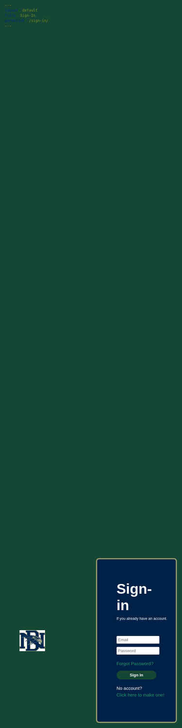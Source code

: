 ```yaml
---
layout: default
title: Sign-In
permalink: /sign-in/
---
```


<html lang="en">

<head>
  <meta charset="UTF-8">
  <meta name="viewport" content="width=device-width, initial-scale=1.0">
  <title>Login</title>
  <script src="https://code.jquery.com/jquery-3.6.4.min.js"></script>

  <link rel="preconnect" href="https://fonts.googleapis.com">
  <link rel="preconnect" href="https://fonts.gstatic.com" crossorigin>
  <link href="https://fonts.googleapis.com/css2?family=Lexend:wght@100..900&display=swap" rel="stylesheet">

<style>
    html,
    body {
      height: 100%;
      margin: 0;
      font-family: "Lexend", sans-serif;
      background-color: #154734;
    }

    #main-holder {
      height: 100%;
      display: grid;
      grid-template-columns: minmax(150px, 1fr) 2fr;
      align-items: center;
    }

    #brand-logo {
      display: flex;
      justify-content: center;
      align-items: right;
      margin-left: 30px;
      grid-column: 1 / span 1; /* logo in first column */
    }

    #brand-logo img {
      max-width: 70%;
      max-height: 70%;
    }

    #login-div {
      background-color: #002147; 
      width: 60%;
      border: 4px solid #91976C;
      padding: 20px;
      margin: 50px; 
      margin-left: 150px;
      border-radius: 10px; 
      grid-column: 2 / span 1; /* sign-in div in second solumn */
    }

    #login-header {
      color: #ffffff;
      font-family: "Lexend", sans-serif;
      font-size: 35pt;
      margin-top: 50px;
      margin-bottom: 10px;
      margin-left: 20%; /* Set margin-left to 20% */
      width: 60%; /* Set width to 60% */
    }


    #login-subheader,
    #forgot-password,
    #no-account,
    #create-account {
      color: #ffffff;
      margin-left: 20%; /* Set margin-left to 20% */
      width: 80%; /* Set width to 60% */
    }
    
    #login-subheader {
        font-size: 12px;
        margin-bottom: 50px;
    }
    #create-account {
      margin-bottom: 100px;
      }

    #login-form {
      width: 100%;
      display: grid;
      grid-gap: 10px;
      margin-bottom: 20px;
    }

    #forgot-password {
      font-family: "Lexend", sans-serif;
        font-size: 15px;
        margin-bottom: 15px;
        color: #22956b;
    }

    .login-form-field {
      width: calc(70% - 10px);
      color: #3a3a3a;
      border: none;
      border-bottom: 1px solid #3a3a3a;
      border-radius: 3px;
      outline: none;
      padding: 5px;
      margin-left: 20%; 
      width: 60%; 
    }

    #login-form-submit {
      width: 100%;
      padding: 7px;
      border: none;
      border-radius: 15px;
      color: white;
      font-weight: bold;
      background-color: #154734ff;
      margin-bottom: 20px;
      cursor: pointer;
      outline: none;
      margin-left: 20%; 
      width: 60%; 
    }

    #no-account {
      font-family: "Lexend", sans-serif;
        font-size: 15px;
        margin-bottom: 5px;
    }

    #create-account {
      font-family: "Lexend", sans-serif;
        font-size: 15px;
        margin-bottom: 60px;
        color: #22956b;
    }

    .error-message {
      background-color: rgba(201, 49, 49, 0.4);
      font-family: "Lexend", sans-serif;
      font-size: 15px;
      width: calc(70% - 10px);
      color: white;
      border: none;
      padding: 8px;
      border-bottom: 1px solid #3a3a3a;
      border-radius: 5px;
      margin-top: 30px;
    }


  </style>

</head>

<body>
  <main id="main-holder">
    <div id="brand-logo">
      <img src="../images/icons/dnhs_logo.png" alt="Brand Logo">
    </div>
    <div id="login-div">
      <h1 id="login-header">Sign-in</h1>
      <div id="login-subheader">If you already have an account.</div>
      <form id="login-form">
        <input type="text" name="username" id="username-field" class="login-form-field" placeholder="Email">
        <input type="password" name="password" id="password-field" class="login-form-field" placeholder="Password">
      </form>
      <div id="forgot-password">Forgot Password?</div>
      <input type="submit" value="Sign In" id="login-form-submit" onclick="signIn()">
      <div id="no-account">No account?</div>
      <div id="create-account">Click here to make one!</div>
    </div>
  </main>
</body>

</html>

<script>
  var local = "http://localhost:8911";
  var deployed = "https://jcc.stu.nighthawkcodingsociety.com";


  function signIn() {
    console.log("button clicked");
    var email = document.getElementById('username-field').value;
    var password = document.getElementById('password-field').value;

    var requestBody = {
        email: email,
        password: password
    };

    var requestOptions = {
        method: 'POST',
        mode: 'cors', // no-cors, *cors, same-origin
        cache: 'no-cache', // *default, no-cache, reload, force-cache, only-if-cached
        credentials: 'include', // include, *same-origin, omit
        body: JSON.stringify(requestBody),
        headers: {
            "content-type": "application/json",
        },
    };
   
    fetch(deployed + '/authenticate', requestOptions)
    .then(response => response.text()) // Get response text
    .then(data => {
        // Check response status
        console.log(data);
        if (data.includes("authenticated successfully")) { // Assuming this string indicates successful authentication
            getUserDataTest();
            window.location.replace("{{site.baseurl}}/dashboard/");
            return;
        } else {
            // Invalid email or password
            displayErrorMessage("Invalid email or password");
        }
    })
    .catch(error => {
        console.error('There was an error:', error);
        // Error occurred during sign-in
        displayErrorMessage(error.message);
    });
  }

    function displayErrorMessage(message) {
      // check if error message already exists 
      var existingErrorMessage = document.querySelector('.error-message');
      if (!existingErrorMessage) {
        var errorDiv = document.createElement('div');
        errorDiv.className = 'error-message';
        errorDiv.textContent = message;
        document.getElementById('login-div').appendChild(errorDiv);
      }
    }

    /*
    document.getElementById('login-form-submit').onclick = function () {
      signIn();
    }; ^ 
    */

    function getUserDataTest() {
      // making the fetch request
      fetch(deployed + '/api/class_period/dashboard', {
          method: 'GET',
          headers: {
              'Content-Type': 'application/json',
          },
      })
      .then(response => {
          if (!response.ok) {
              throw new Error('Network response was not ok');
          }
          return response.json();
      })
      .then(data => {
          //console.log(JSON.stringify(data));
          console.log(data);
      })
      .catch(error => {
          console.error('There was a problem with the fetch operation:', error);
      });
    }
</script>
